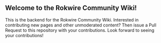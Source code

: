 ## Welcome to the Rokwire Community Wiki! 

This is the backend for the Rokwire Community Wiki. Interested in contributing new pages and other unmoderated content? Then issue a Pull Request to this repository with your contributions. Look forward to seeing your contributions! 
